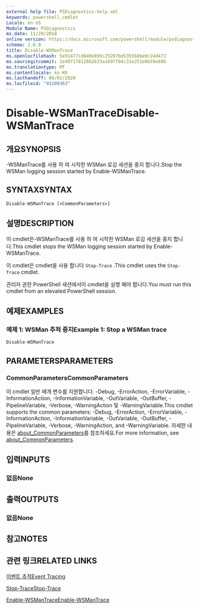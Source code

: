 ```yaml
---
external help file: PSDiagnostics-help.xml
keywords: powershell,cmdlet
Locale: en-US
Module Name: PSDiagnostics
ms.date: 11/29/2018
online version: https://docs.microsoft.com/powershell/module/psdiagnostics/disable-wsmantrace?view=powershell-7&WT.mc_id=ps-gethelp
schema: 2.0.0
title: Disable-WSManTrace
ms.openlocfilehash: 5e91477cd840e895c25207bd5355686e0c24d473
ms.sourcegitcommit: 2e497178126b2b33a169ff04c31e251e0b59e89b
ms.translationtype: MT
ms.contentlocale: ko-KR
ms.lasthandoff: 06/02/2020
ms.locfileid: "93209363"
---
```

# <span data-ttu-id="428ca-103">Disable-WSManTrace</span><span class="sxs-lookup"><span data-stu-id="428ca-103">Disable-WSManTrace</span></span>

## <span data-ttu-id="428ca-104">개요</span><span class="sxs-lookup"><span data-stu-id="428ca-104">SYNOPSIS</span></span>
<span data-ttu-id="428ca-105">-WSManTrace를 사용 하 여 시작한 WSMan 로깅 세션을 중지 합니다.</span><span class="sxs-lookup"><span data-stu-id="428ca-105">Stop the WSMan logging session started by Enable-WSManTrace.</span></span>

## <span data-ttu-id="428ca-106">SYNTAX</span><span class="sxs-lookup"><span data-stu-id="428ca-106">SYNTAX</span></span>

```
Disable-WSManTrace [<CommonParameters>]
```

## <span data-ttu-id="428ca-107">설명</span><span class="sxs-lookup"><span data-stu-id="428ca-107">DESCRIPTION</span></span>
<span data-ttu-id="428ca-108">이 cmdlet은-WSManTrace를 사용 하 여 시작한 WSMan 로깅 세션을 중지 합니다.</span><span class="sxs-lookup"><span data-stu-id="428ca-108">This cmdlet stops the WSMan logging session started by Enable-WSManTrace.</span></span>

<span data-ttu-id="428ca-109">이 cmdlet은 cmdlet을 사용 합니다 `Stop-Trace` .</span><span class="sxs-lookup"><span data-stu-id="428ca-109">This cmdlet uses the `Stop-Trace` cmdlet.</span></span>

<span data-ttu-id="428ca-110">관리자 권한 PowerShell 세션에서이 cmdlet을 실행 해야 합니다.</span><span class="sxs-lookup"><span data-stu-id="428ca-110">You must run this cmdlet from an elevated PowerShell session.</span></span>

## <span data-ttu-id="428ca-111">예제</span><span class="sxs-lookup"><span data-stu-id="428ca-111">EXAMPLES</span></span>

### <span data-ttu-id="428ca-112">예제 1: WSMan 추적 중지</span><span class="sxs-lookup"><span data-stu-id="428ca-112">Example 1: Stop a WSMan trace</span></span>

```powershell
Disable-WSManTrace
```

## <span data-ttu-id="428ca-113">PARAMETERS</span><span class="sxs-lookup"><span data-stu-id="428ca-113">PARAMETERS</span></span>

### <span data-ttu-id="428ca-114">CommonParameters</span><span class="sxs-lookup"><span data-stu-id="428ca-114">CommonParameters</span></span>

<span data-ttu-id="428ca-115">이 cmdlet 일반 매개 변수를 지원합니다. -Debug, -ErrorAction, -ErrorVariable, -InformationAction, -InformationVariable, -OutVariable, -OutBuffer, -PipelineVariable, -Verbose, -WarningAction 및 -WarningVariable.</span><span class="sxs-lookup"><span data-stu-id="428ca-115">This cmdlet supports the common parameters: -Debug, -ErrorAction, -ErrorVariable, -InformationAction, -InformationVariable, -OutVariable, -OutBuffer, -PipelineVariable, -Verbose, -WarningAction, and -WarningVariable.</span></span> <span data-ttu-id="428ca-116">자세한 내용은 [about_CommonParameters](https://go.microsoft.com/fwlink/?LinkID=113216)를 참조하세요.</span><span class="sxs-lookup"><span data-stu-id="428ca-116">For more information, see [about_CommonParameters](https://go.microsoft.com/fwlink/?LinkID=113216).</span></span>

## <span data-ttu-id="428ca-117">입력</span><span class="sxs-lookup"><span data-stu-id="428ca-117">INPUTS</span></span>

### <span data-ttu-id="428ca-118">없음</span><span class="sxs-lookup"><span data-stu-id="428ca-118">None</span></span>

## <span data-ttu-id="428ca-119">출력</span><span class="sxs-lookup"><span data-stu-id="428ca-119">OUTPUTS</span></span>

### <span data-ttu-id="428ca-120">없음</span><span class="sxs-lookup"><span data-stu-id="428ca-120">None</span></span>

## <span data-ttu-id="428ca-121">참고</span><span class="sxs-lookup"><span data-stu-id="428ca-121">NOTES</span></span>

## <span data-ttu-id="428ca-122">관련 링크</span><span class="sxs-lookup"><span data-stu-id="428ca-122">RELATED LINKS</span></span>

[<span data-ttu-id="428ca-123">이벤트 추적</span><span class="sxs-lookup"><span data-stu-id="428ca-123">Event Tracing</span></span>](/windows/desktop/ETW/event-tracing-portal)

[<span data-ttu-id="428ca-124">Stop-Trace</span><span class="sxs-lookup"><span data-stu-id="428ca-124">Stop-Trace</span></span>](stop-trace.md)

[<span data-ttu-id="428ca-125">Enable-WSManTrace</span><span class="sxs-lookup"><span data-stu-id="428ca-125">Enable-WSManTrace</span></span>](Enable-WSManTrace.md)
